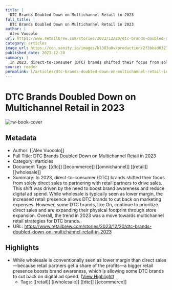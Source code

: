 ```yaml
---
title: |
  DTC Brands Doubled Down on Multichannel Retail in 2023
full_title: |
  DTC Brands Doubled Down on Multichannel Retail in 2023
author: |
  Alex Vuocolo
url: https://www.retailbrew.com/stories/2023/12/20/dtc-brands-doubled-down-on-multichannel-retail-in-2023
category: articles
image_url: https://cdn.sanity.io/images/bl383u0v/production/2f3bbad0321e631dedca71164b6b7951d89564d0-5045x3325.jpg?rect=0,338,5045,2649&w=1200&h=630&q=70&fit=crop&auto=format
published_date: 2023-12-20
summary: |
  In 2023, direct-to-consumer (DTC) brands shifted their focus from solely direct sales to partnering with retail partners to drive sales. This shift was driven by the need to boost brand awareness and reduce digital ad spend. While wholesale is typically seen as lower margin, the increased retail presence allows DTC brands to cut back on marketing expenses. However, some DTC brands, like On, continue to prioritize direct sales and are expanding their physical footprint through store expansion. Overall, the trend in 2023 was a move towards multichannel retail strategies for DTC brands.
source: reader
permalink: l/articles/dtc-brands-doubled-down-on-multichannel-retail-in-2023
---
```

# DTC Brands Doubled Down on Multichannel Retail in 2023

![rw-book-cover](https://cdn.sanity.io/images/bl383u0v/production/2f3bbad0321e631dedca71164b6b7951d89564d0-5045x3325.jpg?rect=0,338,5045,2649&w=1200&h=630&q=70&fit=crop&auto=format)

## Metadata
- Author: [[Alex Vuocolo]]
- Full Title: DTC Brands Doubled Down on Multichannel Retail in 2023
- Category: #articles
- Document Tags: [[dtc]] [[ecommerce]] [[omnichannel]] [[retail]] [[wholesale]] 
- Summary: In 2023, direct-to-consumer (DTC) brands shifted their focus from solely direct sales to partnering with retail partners to drive sales. This shift was driven by the need to boost brand awareness and reduce digital ad spend. While wholesale is typically seen as lower margin, the increased retail presence allows DTC brands to cut back on marketing expenses. However, some DTC brands, like On, continue to prioritize direct sales and are expanding their physical footprint through store expansion. Overall, the trend in 2023 was a move towards multichannel retail strategies for DTC brands.
- URL: https://www.retailbrew.com/stories/2023/12/20/dtc-brands-doubled-down-on-multichannel-retail-in-2023

## Highlights
- While wholesale is conventionally seen as lower margin than direct sales—because retail partners get a share of the profits—a bigger retail presence boosts brand awareness, which is allowing some DTC brands to cut back on digital ad spend. ([View Highlight](https://read.readwise.io/read/01hjraf9gvc5rwj9mz1554gf7m))
    - Tags: [[retail]] [[wholesale]] [[dtc]] [[ecommerce]] 


